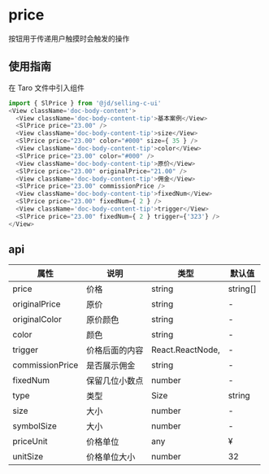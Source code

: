 # price
按钮用于传递用户触摸时会触发的操作

## 使用指南
在 Taro 文件中引入组件
```js
import { SlPrice } from '@jd/selling-c-ui'
<View className='doc-body-content'>
  <View className='doc-body-content-tip'>基本案例</View>
  <SlPrice price="23.00" />
  <View className='doc-body-content-tip'>size</View>
  <SlPrice price="23.00" color="#000" size={ 35 } />
  <View className='doc-body-content-tip'>color</View>
  <SlPrice price="23.00" color="#000" />
  <View className='doc-body-content-tip'>原价</View>
  <SlPrice price="23.00" originalPrice="21.00" />
  <View className='doc-body-content-tip'>佣金</View>
  <SlPrice price="23.00" commissionPrice />
  <View className='doc-body-content-tip'>fixedNum</View>
  <SlPrice price="23.00" fixedNum={ 2 } />
  <View className='doc-body-content-tip'>trigger</View>
  <SlPrice price="23.00" fixedNum={ 2 } trigger={'323'} />
</View>
```

## api
|  属性   | 说明  | 类型 | 默认值 |
|  ----  | ----  | ---- | ---- |
| price | 价格 | string|string[] | - |
| originalPrice | 原价 | string | - |
| originalColor | 原价颜色 | string | - |
| color | 颜色 | string | - |
| trigger | 价格后面的内容 | React.ReactNode, | - |
| commissionPrice | 是否展示佣金 | string | - |
| fixedNum | 保留几位小数点 | number | - |
| type | 类型 | Size|string | - |
| size | 大小 | number | - |
| symbolSize | 大小 | number | - |
| priceUnit | 价格单位 | any | ¥ |
| unitSize | 价格单位大小 | number | 32 |
